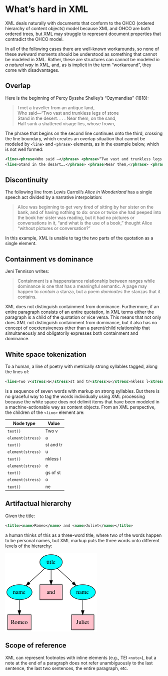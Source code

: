 # What’s hard in XML

XML deals naturally with documents that conform to the OHCO (ordered hierarchy of content objects) model because XML and OHCO are both ordered trees, but XML may struggle to represent document properties that contradict the OHCO model.

In all of the following cases there are well-known workarounds, so none of these awkward moments should be understood as something that cannot be modeled in XML. Rather, these are structures can cannot be modeled *in a natural way* in XML, and, as is implicit in the term “workaround”, they come with disadvantages.

## Overlap

Here is the beginning of Percy Bysshe Shelley’s “Ozymandias” (1818):

> I met a traveller from an antique land,  
Who said—“Two vast and trunkless legs of stone  
Stand in the desert. . . . Near them, on the sand,  
Half sunk a shattered visage lies, whose frown, 

The phrase that begins on the second line continues onto the third, crossing the line boundary, which creates an overlap situation that cannot be modeled by `<line>` and `<phrase>` elements, as in the example below, which is not well formed:

```xml
<line><phrase>Who said —</phrase> <phrase>“Two vast and trunkless legs of stone</line>
<line>Stand in the desart….</phrase> <phrase>Near them,</phrase> <phrase>on the sand</phrase></line>

```

## Discontinuity

The following line from Lewis Carroll’s *Alice in Wonderland* has a single speech act divided by a narrative interpolation:

> Alice was beginning to get very tired of sitting by her sister on the bank, and of having nothing to do: once or twice she had peeped into the book her sister was reading, but it had no pictures or conversations in it, “and what is the use of a book,” thought Alice “without pictures or conversation?”
 
In this example, XML is unable to tag the two parts of the quotation as a single element.

## Containment vs dominance

Jeni Tennison writes:

> Containment is a happenstance relationship between ranges while dominance is one that has a meaningful semantic. A page may happen to *contain* a stanza, but a poem *dominates* the stanzas that it contains.

XML does not distinguish containment from dominance. Furthermore, if an entire paragraph consists of an entire quotation, in XML terms either the paragraph is a child of the quotation or vice versa. This means that not only does XML not distinguish containment from dominance, but it also has no concept of coextensiveness other than a parent/child relationship that simultaneously and obligatorily expresses both containment and dominance.

## White space tokenization

To a human, a line of poetry with metrically strong syllables tagged, along the lines of:

```xml
<line>Two v<stress>a</stress>st and tr<stress>u</stress>nkless l<stress>e</stress>gs of st<stress>o</stress>ne</line>
```

is a sequence of seven words with markup on strong syllables. But there is no graceful way to tag the words individually using XML processing because the white space does not delimit items that have been modeled in a machine-actionable way as content objects. From an XML perspective, the children of the `<line>` element are:

Node type | Value
---- | ----
`text()` | Two v
`element(stress)` | a
`text()` | st and tr
`element(stress)` | u
`text()` | nkless l
`element(stress)` | e
`text()` | gs of st
`element(stress)` | o
`text()` | ne

## Artifactual hierarchy

Given the title:

```xml
<title><name>Romeo</name> and <name>Juliet</name></title>
```

a human thinks of this as a three-word title, where two of the words happen to be personal names, but XML markup puts the three words onto different levels of the hierarchy:

<img src="images/romeo_xml.png" alt="[Artifactual hierarchy illustration]"/>

## Scope of reference

XML can represent footnotes with inline elements (e.g., TEI `<note>`), but a note at the end of a paragraph does not refer unambiguously to the last sentence, the last two sentences, the entire paragraph, etc.